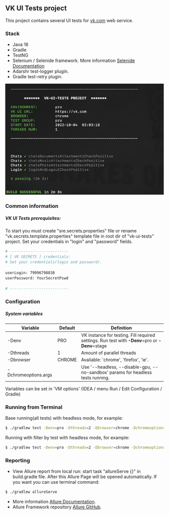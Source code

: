 ## VK UI Tests project
This project contains several UI tests for [vk.com](https://vk.com) web service.

### Stack
* Java 16 
* Gradle
* TestNG
* Selenium / Selenide framework. More information [Selenide Documentation](https://selenide.gitbooks.io/user-guide/content/)
* Adarshr test-logger plugin.
* Gradle test-retry plugin.

![Plugin run tests review](project-docs/adarshr-cmd-plugin.png)

### Common information 
##### VK UI Tests prerequisites:
To start you must create "sre.secrets.properties" file or rename "vk.secrets.template.properties" template file 
in root dir of "vk-ui-tests" project. Set your credentials in "login" and "password" fields.

```sh
# --------------------------
# [ VK SECRETS ] credentials:
# Set your credentials(login and password).

userLogin: 79996798838
userPassword: YourSecretPswd

# --------------------------
```

### Configuration

##### System variables 
| Variable | Default | Definition |
| -------- | ------- | ---------- |
| -Denv | PRO | VK instance for testing. Fill required settings. Run test with **-Denv**=pro or **-Denv**=stage |
| -Dthreads | 1 | Amount of parallel threads |
| -Dbrowser | CHROME | Available: 'chrome', 'firefox', 'ie'. |
| -Dchromeoptions.args |  | Use '--headless, --disable-gpu, --no-sandbox' params for headless tests running. |

Variables can be set in 'VM options'  (IDEA / menu Run / Edit Configuration / Gradle)

### Running from Terminal
Base running(all tests) with headless mode, for example:
```sh
$ ./gradlew test -Denv=pro -Dthreads=2 -Dbrowser=chrome -Dchromeoptions.args='--headless, --disable-gpu, --no-sandbox'
```
Running with filter by test with headless mode, for example:
```sh
$ ./gradlew test -Denv=pro -Dthreads=2 -Dbrowser=chrome -Dchromeoptions.args='--headless, --disable-gpu, --no-sandbox' --tests '*chatsMusicAttachmentsCheckPositive*'
```

### Reporting
* View Allure report from local run: start task "allureServe {}" in build.gradle file. After this Allure Page will be opened automatically.
If you want you can use terminal command:
```sh
$ ./gradlew allureServe
```
* More information [Allure Documentation](https://docs.qameta.io/allure-report).
* Allure Framework repository [Allure GitHub](https://github.com/allure-framework).
